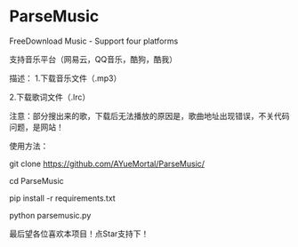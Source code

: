 # ParseMusic
FreeDownload Music - Support four platforms

支持音乐平台（网易云，QQ音乐，酷狗，酷我）

描述：
 1.下载音乐文件（.mp3）
 
 2.下载歌词文件（.lrc）

注意：部分搜出来的歌，下载后无法播放的原因是，歌曲地址出现错误，不关代码问题，是网站！

使用方法：

git clone https://github.com/AYueMortal/ParseMusic/

cd ParseMusic

pip install -r requirements.txt

python parsemusic.py

最后望各位喜欢本项目！点Star支持下！
